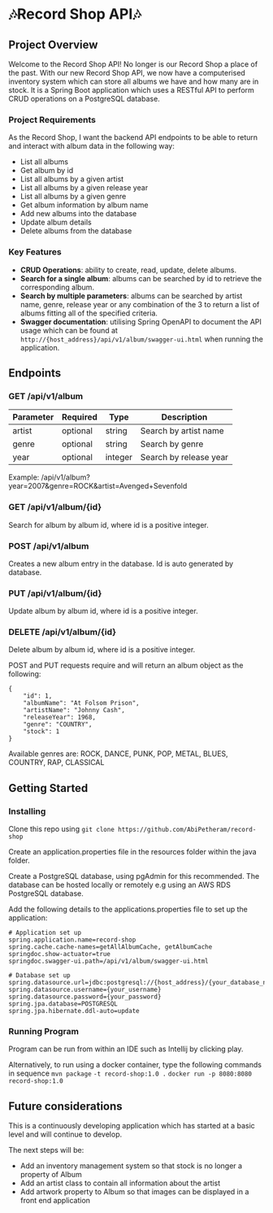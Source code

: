 # :notes:Record Shop API:notes:
## Project Overview

Welcome to the Record Shop API! No longer is our Record Shop a place of the past. With our new Record Shop API, we now have a computerised inventory system which can store all albums we have and how many are in stock. It is a Spring Boot application which uses a RESTful API to perform CRUD operations on a PostgreSQL database.

### Project Requirements

As the Record Shop, I want the backend API endpoints to be able to return and interact with album data in the following way:

* List all albums
* Get album by id
* List all albums by a given artist
* List all albums by a given release year
* List all albums by a given genre
* Get album information by album name
* Add new albums into the database
* Update album details
* Delete albums from the database

### Key Features

* **CRUD Operations**: ability to create, read, update, delete albums.
* **Search for a single album**: albums can be searched by id to retrieve the corresponding album.
* **Search by multiple parameters**: albums can be searched by artist name, genre, release year or any combination of the 3 to return a list of albums fitting all of the specified criteria.
* **Swagger documentation**: utilising Spring OpenAPI to document the API usage which can be found at `http://{host_address}/api/v1/album/swagger-ui.html` when running the application.

## Endpoints
### GET /api/v1/album
| Parameter | Required | Type | Description |
|-----------|----------|------|-------------|
| artist | optional | string | Search by artist name |
| genre | optional | string | Search by genre |
| year | optional | integer | Search by release year |

Example: /api/v1/album?year=2007&genre=ROCK&artist=Avenged+Sevenfold

### GET /api/v1/album/{id}

Search for album by album id, where id is a positive integer.

### POST /api/v1/album

Creates a new album entry in the database. Id is auto generated by database.

### PUT /api/v1/album/{id}

Update album by album id, where id is a positive integer.

### DELETE /api/v1/album/{id}

Delete album by album id, where id is a positive integer. 

POST and PUT requests require and will return an album object as the following:

```
{
    "id": 1,
    "albumName": "At Folsom Prison",
    "artistName": "Johnny Cash",
    "releaseYear": 1968,
    "genre": "COUNTRY",
    "stock": 1
}
```

Available genres are:
ROCK, DANCE, PUNK, POP, METAL, BLUES, COUNTRY, RAP, CLASSICAL

## Getting Started

### Installing

Clone this repo using `git clone https://github.com/AbiPetheram/record-shop`

Create an application.properties file in the resources folder within the java folder. 

Create a PostgreSQL database, using pgAdmin for this recommended. The database can be hosted locally or remotely e.g using an AWS RDS PostgreSQL database.

Add the following details to the applications.properties file to set up the application:
```
# Application set up
spring.application.name=record-shop
spring.cache.cache-names=getAllAlbumCache, getAlbumCache
springdoc.show-actuator=true
springdoc.swagger-ui.path=/api/v1/album/swagger-ui.html

# Database set up
spring.datasource.url=jdbc:postgresql://{host_address}/{your_database_name}
spring.datasource.username={your_username}
spring.datasource.password={your_password}
spring.jpa.database=POSTGRESQL
spring.jpa.hibernate.ddl-auto=update
```


### Running Program

Program can be run from within an IDE such as Intellij by clicking play.

Alternatively, to run using a docker container, type the following commands in sequence 
``mvn package``
``-t record-shop:1.0 .``
``docker run -p 8080:8080 record-shop:1.0``

## Future considerations

This is a continuously developing application which has started at a basic level and will continue to develop.

The next steps will be:

* Add an inventory management system so that stock is no longer a property of Album
* Add an artist class to contain all information about the artist
* Add artwork property to Album so that images can be displayed in a front end application


